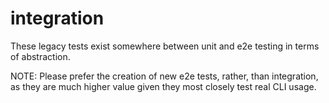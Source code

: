 # integration

These legacy tests exist somewhere between unit and e2e testing in terms of abstraction.

NOTE: Please prefer the creation of new e2e tests, rather, than integration, as they are much higher value given they most closely test real CLI usage.
